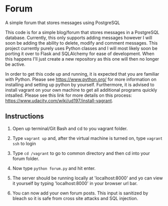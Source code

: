 # Forum
A simple forum that stores messages using PostgreSQL

This code is for a simple blog/forum that stores messages in a PostgreSQL database. Currently, this only supports adding messages however I will soon be adding the ability to delete, modify and comment messages. This project currently purely uses Python classes and I will most likely soon be porting it over to Flask and SQLAlchemy for ease of development. When this happens I'll just create a new repository as this one will then no longer be active.

In order to get this code up and running, it is expected that you are familiar with Python. Please see https://www.python.org/ for more information on installing and setting up python by yourself. Furthermore, it is advised to install vagrant on your own machine to get all additional programs quickly intsalled. Please see this link for more details on this process: https://www.udacity.com/wiki/ud197/install-vagrant.

## Instructions

1. Open up terminal/Git Bash and cd to you vagrant folder.

2. Type `vagrant up` and, after the virtual machine is turned on, type `vagrant ssh` to login

3. Type `cd /vagrant` to go to common directory and then cd into your forum folder.

4. Now type `python forum.py` and hit enter.

5. The server should be running locally at 'localhost:8000' and yo can view it yourself by typing 'localhost:8000' in your browser url bar.

6. You can now add your own forum posts. This input is sanitized by bleach so it is safe from cross site attacks and SQL injection. 

